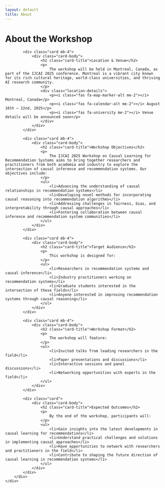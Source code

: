 ```yaml
---
layout: default
title: About
---
```


<div class="container">
    <div class="row">
        <div class="col-lg-8 mx-auto">
            <h1 class="text-center mb-5">About the Workshop</h1>
            
            <div class="card mb-4">
                <div class="card-body">
                    <h2 class="card-title">Location & Venue</h2>
                    <p>
                        The workshop will be held in Montreal, Canada, as part of the IJCAI 2025 conference. Montreal is a vibrant city known for its rich cultural heritage, world-class universities, and thriving AI research community.
                    </p>
                    <div class="location-details">
                        <p><i class="fas fa-map-marker-alt me-2"></i> Montreal, Canada</p>
                        <p><i class="fas fa-calendar-alt me-2"></i> August 16th – 22nd, 2025</p>
                        <p><i class="fas fa-university me-2"></i> Venue details will be announced soon</p>
                    </div>
                </div>
            </div>

            <div class="card mb-4">
                <div class="card-body">
                    <h2 class="card-title">Workshop Objectives</h2>
                    <p>
                        The IJCAI 2025 Workshop on Causal Learning for Recommendation Systems aims to bring together researchers and practitioners from both academia and industry to explore the intersection of causal inference and recommendation systems. Our objectives include:
                    </p>
                    <ul>
                        <li>Advancing the understanding of causal relationships in recommendation systems</li>
                        <li>Developing novel methods for incorporating causal reasoning into recommendation algorithms</li>
                        <li>Addressing challenges in fairness, bias, and interpretability through causal approaches</li>
                        <li>Fostering collaboration between causal inference and recommendation system communities</li>
                    </ul>
                </div>
            </div>

            <div class="card mb-4">
                <div class="card-body">
                    <h2 class="card-title">Target Audience</h2>
                    <p>
                        This workshop is designed for:
                    </p>
                    <ul>
                        <li>Researchers in recommendation systems and causal inference</li>
                        <li>Industry practitioners working on recommendation systems</li>
                        <li>Graduate students interested in the intersection of these fields</li>
                        <li>Anyone interested in improving recommendation systems through causal reasoning</li>
                    </ul>
                </div>
            </div>

            <div class="card mb-4">
                <div class="card-body">
                    <h2 class="card-title">Workshop Format</h2>
                    <p>
                        The workshop will feature:
                    </p>
                    <ul>
                        <li>Invited talks from leading researchers in the field</li>
                        <li>Paper presentations and discussions</li>
                        <li>Interactive sessions and panel discussions</li>
                        <li>Networking opportunities with experts in the field</li>
                    </ul>
                </div>
            </div>

            <div class="card">
                <div class="card-body">
                    <h2 class="card-title">Expected Outcomes</h2>
                    <p>
                        By the end of the workshop, participants will:
                    </p>
                    <ul>
                        <li>Gain insights into the latest developments in causal learning for recommendations</li>
                        <li>Understand practical challenges and solutions in implementing causal approaches</li>
                        <li>Have opportunities to network with researchers and practitioners in the field</li>
                        <li>Contribute to shaping the future direction of causal learning in recommendation systems</li>
                    </ul>
                </div>
            </div>
        </div>
    </div>
</div>

<style>
.location-details {
    margin-top: 1rem;
    padding: 1rem;
    background: var(--light-gray);
    border-radius: 10px;
}

.location-details p {
    margin-bottom: 0.5rem;
    color: var(--text-color);
}

.location-details i {
    color: var(--secondary-color);
    width: 20px;
}
</style> 